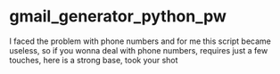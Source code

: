 # gmail_generator_python_pw
I faced the problem with phone numbers and for me this script became useless, so if you wonna deal with phone numbers, requires just a few touches, here is a strong base, took your shot
